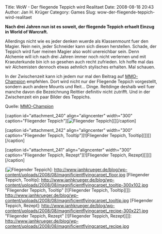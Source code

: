 Title: WoW - Der fliegende Teppich wird Realitaet
Date: 2008-08-18 20:43
Author: Jan H. Krüger
Category: Games
Slug: wow-der-fliegende-teppich-wird-realitaet

**Nach drei Jahren nun ist es soweit, der fliegende Teppich erhaelt
Einzug in World of Warcraft.**  
  
Allerdings nicht wie es jeder denken wuerde als Klassenmount fuer den
Magier. Nein nein, jeder Schneider kann sich diesen herstellen. Schade,
der Teppich wird fuer meinen Magier also wohl unereichbar sein. Denn
Alchemie will ich nach drei Jahren immer noch nicht verlernen und mit
Kraeuterkunde bin ich so gesehen auch recht zufrieden. Ich hoffe mal das
wir Alchemisten dennoch etwas aehnlich stylisches erhalten. Mal
schauen.  
  
In der Zwischenzeit kann ich jedem nur mal den Beitrag auf
[MMO-Champion][] empfehlen. Dort wird nicht nur der Fliegende Teppich
vorgestellt, sondern auch andere Mounts und Reit... Dinge. Reitdinge
deshalb weil fuer manche davon die Bezeichnung Reittier definitiv nicht
zutrifft. Und in der Zwischenzeit ein paar Bilder des Teppichs.  
  
Quelle: [MMO-Champion][]  
  
[caption id="attachment\_240" align="aligncenter" width="300"
caption="Fliegender Teppich"][![Fliegender Teppich][]][][/caption]  
  
[caption id="attachment\_242" align="aligncenter" width="300"
caption="Fliegender Teppich, Tooltip"][![Fliegender Teppich,
Tooltip][]][][/caption]  
  
[caption id="attachment\_241" align="aligncenter" width="300"
caption="Fliegender Teppich, Rezept"][![Fliegender Teppich,
Rezept][]][][/caption]

  [MMO-Champion]: http://www.mmo-champion.com/index.php?topic=13096.0
  [Fliegender Teppich]: http://www.janhkrueger.de/blog/wp-content/uploads/2008/08/magnificientflyingcarpet_floor-300x156.jpg
    "Fliegender Teppich"
  [![Fliegender Teppich][]]: http://www.janhkrueger.de/blog/wp-content/uploads/2008/08/magnificientflyingcarpet_floor.jpg
  [Fliegender Teppich, Tooltip]: http://www.janhkrueger.de/blog/wp-content/uploads/2008/08/magnificientflyingcarpet_tooltip-300x102.jpg
    "Fliegender Teppich, Tooltip"
  [![Fliegender Teppich, Tooltip][]]: http://www.janhkrueger.de/blog/wp-content/uploads/2008/08/magnificientflyingcarpet_tooltip.jpg
  [Fliegender Teppich, Rezept]: http://www.janhkrueger.de/blog/wp-content/uploads/2008/08/magnificientflyingcarpet_recipe-300x221.jpg
    "Fliegender Teppich, Rezept"
  [![Fliegender Teppich, Rezept][]]: http://www.janhkrueger.de/blog/wp-content/uploads/2008/08/magnificientflyingcarpet_recipe.jpg
